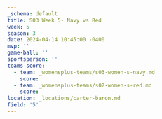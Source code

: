 ```yaml
---
_schema: default
title: S03 Week 5- Navy vs Red
week: 5
season: 3
date: 2024-04-14 10:45:00 -0400
mvp: ''
game-ball: ''
sportsperson: ''
teams-score:
  - team: _womensplus-teams/s03-women-s-navy.md
    score:
  - team: _womensplus-teams/s02-women-s-red.md
    score:
location: _locations/carter-baron.md
field: '5'
---
```

